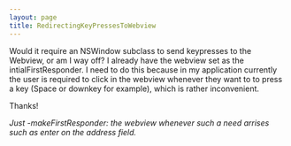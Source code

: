 ```yaml
---
layout: page
title: RedirectingKeyPressesToWebview
---
```




Would it require an NSWindow subclass to send keypresses to the Webview, or am I way off? I already have the webview set as the intialFirstResponder. I need to do this because in my application currently the user is required to click in the webview whenever they want to to press a key (Space or downkey for example), which is rather inconvenient.

Thanks!

*Just -makeFirstResponder: the webview whenever such a need arrises such as enter on the address field.*


